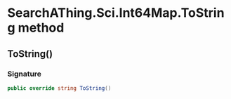 # SearchAThing.Sci.Int64Map.ToString method
## ToString()
### Signature
```csharp
public override string ToString()
```
